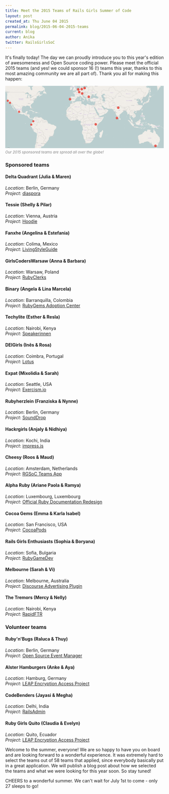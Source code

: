 ```yaml
---
title: Meet the 2015 Teams of Rails Girls Summer of Code
layout: post
created_at: Thu June 04 2015
permalink: blog/2015-06-04-2015-teams
current: blog
author: Anika
twitter: RailsGirlsSoC
---
```


It's finally today! The day we can proudly introduce you to this year's edition of awesomeness and Open Source coding power. Please meet the official 2015 teams (and yes! we could sponsor 16 (!) teams this year, thanks to this most amazing community we are all part of). Thank you all for making this happen:

<a href="/img/blog/2015/2015-teams-map.png" target ="_blank"><img src="/img/blog/2015/2015-teams-map.jpg" width="600"></a>
<font color="grey"><small><i>Our 2015 sponsored teams are spread all over the globe!</i></small></font>

### Sponsored teams

#### <span class="color-red">Delta Quadrant (Julia & Maren)</span>  
_Location_: Berlin, Germany  
_Project_: <a href="https://diasporafoundation.org/" target ="_blank">diaspora</a>  

#### <span class="color-red">Tessie (Shelly & Pilar)</span>
_Location_: Vienna, Austria  
_Project_: <a href="http://hood.ie/" target ="_blank">Hoodie</a>  

#### <span class="color-red">Fanxhe (Angelina & Estefania)</span>
_Location_: Colima, Mexico  
_Project_: <a href="http://livingstyleguide.org/" target ="_blank">LivingStyleGuide</a>   

#### <span class="color-red">GirlsCodersWarsaw (Anna & Barbara)</span>
_Location_: Warsaw, Poland  
_Project_: <a href="http://rubyclerks.org/" target ="_blank">RubyClerks</a>   

#### <span class="color-red">Binary (Angela & Lina Marcela)</span>
_Location_: Barranquilla, Colombia  
_Project_: <a href="https://rubygems.org/" target ="_blank">RubyGems Adoption Center</a> 

#### <span class="color-red">Techylite (Esther & Resla)</span>
_Location_: Nairobi, Kenya  
_Project_: <a href="https://speakerinnen.org/" target ="_blank">Speakerinnen</a>  

#### <span class="color-red">DEIGirls (Inês & Rosa)</span>
_Location_: Coimbra, Portugal  
_Project_: <a href="http://lotusrb.org/" target ="_blank">Lotus</a>  

#### <span class="color-red">Expat (Mixolidia & Sarah)</span>
_Location_: Seattle, USA  
_Project_: <a href="http://exercism.io/" target ="_blank">Exercism.io</a>  

#### <span class="color-red">Rubyherzlein (Franziska & Nynne)</span>
_Location_: Berlin, Germany  
_Project_: <a href="http://sounddrop.audio/" target ="_blank">SoundDrop</a>  

#### <span class="color-red">Hackrgirls (Anjaly & Nidhiya)</span>
_Location_: Kochi, India  
_Project_: <a href="https://github.com/bartaz/impress.js" target ="_blank">impress.js</a>  

#### <span class="color-red">Cheesy (Roos & Maud)</span>
_Location_: Amsterdam, Netherlands  
_Project_: <a href="http://teams.railsgirlssummerofcode.org/" target ="_blank">RGSoC Teams App</a>  

#### <span class="color-red">Alpha Ruby (Ariane Paola & Ramya)</span>
_Location_: Luxembourg, Luxembourg  
_Project_: <a href="http://docs.ruby-lang.org/" target ="_blank">Official Ruby Documentation Redesign</a>  

#### <span class="color-red">Cocoa Gems (Emma & Karla Isabel)</span>
_Location_: San Francisco, USA  
_Project_: <a href="http://cocoapods.org/" target ="_blank">CocoaPods</a>  

#### <span class="color-red">Rails Girls Enthusiasts (Sophia & Boryana)</span>
_Location_: Sofia, Bulgaria  
_Project_: <a href="https://rubygamedev.com/" target ="_blank">RubyGameDev</a>  

#### <span class="color-red">Melbourne (Sarah & Vi)</span>
_Location_: Melbourne, Australia  
_Project_: <a href="http://discourse.org/" target ="_blank">Discourse Advertising Plugin</a>  

#### <span class="color-red">The Tremors (Mercy & Nelly)</span>
_Location_: Nairobi, Kenya  
_Project_: <a href="http://rapidftr.com/" target ="_blank">RapidFTR</a>  


### Volunteer teams

#### <span class="color-red">Ruby'n'Bugs (Raluca & Thuy)</span>
_Location_: Berlin, Germany    
_Project_: <a href="http://osem.io/" target ="_blank">Open Source Event Manager</a>  

#### <span class="color-red">Alster Hamburgers (Anke & Aya)</span>
_Location_: Hamburg, Germany  
_Project_: <a href="https://leap.se/" target ="_blank">LEAP Encryption Access Project</a>

#### <span class="color-red">CodeBenders (Jayasi & Megha)</span>
_Location_: Delhi, India  
_Project_: <a href="https://github.com/sferik/rails_admin" target ="_blank">RailsAdmin</a>

#### <span class="color-red">Ruby Girls Quito (Claudia & Evelyn)</span>
_Location_: Quito, Ecuador  
_Project_: <a href="https://leap.se/" target ="_blank">LEAP Encryption Access Project</a>  

Welcome to the summer, everyone! We are so happy to have you on board and are looking forward to a wonderful experience. It was extremely hard to select the teams out of 58 teams that applied, since everybody basically put in a great application. We will publish a blog post about how we selected the teams and what we were looking for this year soon. So stay tuned!

CHEERS to a wonderful summer. We can't wait for July 1st to come - only 27 sleeps to go!

